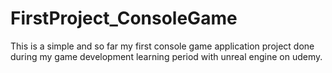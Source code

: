 # FirstProject_ConsoleGame

This is a simple and so far my first console game application project done during my game development learning period with unreal engine on udemy.
